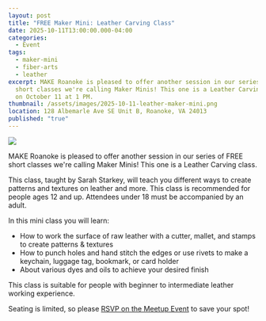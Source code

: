 ```yaml
---
layout: post
title: "FREE Maker Mini: Leather Carving Class"
date: 2025-10-11T13:00:00.000-04:00
categories:
  - Event
tags:
  - maker-mini
  - fiber-arts
  - leather
excerpt: MAKE Roanoke is pleased to offer another session in our series of FREE
  short classes we're calling Maker Minis! This one is a Leather Carving class
  on October 11 at 1 PM.
thumbnail: /assets/images/2025-10-11-leather-maker-mini.png
location: 128 Albemarle Ave SE Unit B, Roanoke, VA 24013
published: "true"
---
```

![](/assets/images/2025-10-11-leather-maker-mini.png)

MAKE Roanoke is pleased to offer another session in our series of FREE short classes we're calling Maker Minis! This one is a Leather Carving class.

This class, taught by Sarah Starkey, will teach you different ways to create patterns and textures on leather and more. This class is recommended for people ages 12 and up. Attendees under 18 must be accompanied by an adult.

In this mini class you will learn:

* How to work the surface of raw leather with a cutter, mallet, and stamps to create patterns & textures
* How to punch holes and hand stitch the edges or use rivets to make a keychain, luggage tag, bookmark, or card holder
* About various dyes and oils to achieve your desired finish

This class is suitable for people with beginner to intermediate leather working experience.

Seating is limited, so please [RSVP on the Meetup Event](https://www.meetup.com/make-roanoke/events/311311258/) to save your spot!
